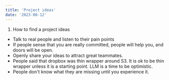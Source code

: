 ```yaml
---
title: 'Project ideas'
date: '2023-08-12'
---
```


1. How to find a project ideas
- Talk to real people and listen to their pain points
- If people sense that you are really committed, people will help you, and doors will be open.
- Openly share your ideas to attract great teammates.
- People said that dropbox was thin wrapper around S3. It is ok to be thin wrapper unless it is a starting point. LLM is a time to be optimistic.
- People don't know what they are missing until you experience it. 